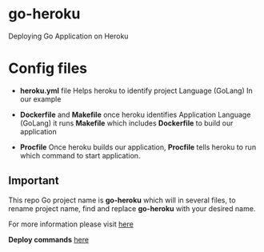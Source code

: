 # go-heroku
Deploying Go Application on Heroku

# Config files

* **heroku.yml** file Helps heroku to identify project Language (GoLang) In our example

* **Dockerfile** and **Makefile** once heroku identifies Application Language (GoLang) it runs **Makefile** which includes **Dockerfile** to build our application

* **Procfile** Once heroku builds our application, **Procfile** tells heroku to run which command to start application.

## Important

This repo Go project name is **go-heroku** which will in several files, to rename project name, find and replace **go-heroku** with your desired name.

For more information please visit [here](https://devcenter.heroku.com/articles/getting-started-with-go)

**Deploy commands** [here](https://devcenter.heroku.com/articles/getting-started-with-go#deploy-the-app)